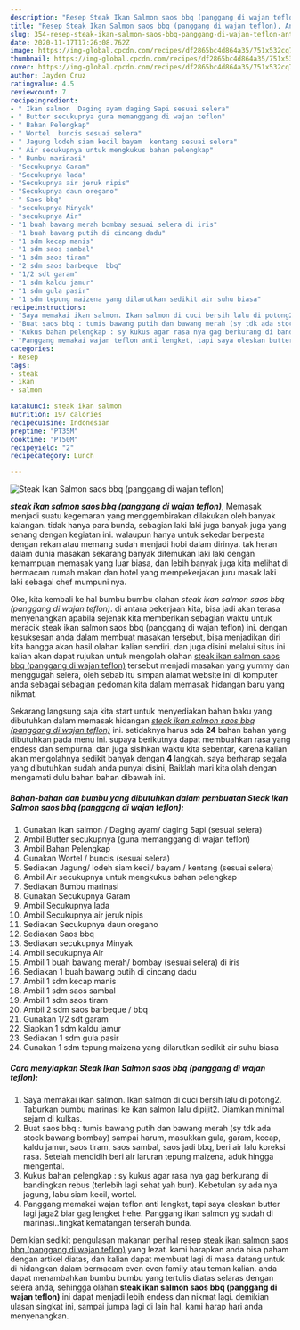 ```yaml
---
description: "Resep Steak Ikan Salmon saos bbq (panggang di wajan teflon), Anti Gagal"
title: "Resep Steak Ikan Salmon saos bbq (panggang di wajan teflon), Anti Gagal"
slug: 354-resep-steak-ikan-salmon-saos-bbq-panggang-di-wajan-teflon-anti-gagal
date: 2020-11-17T17:26:08.762Z
image: https://img-global.cpcdn.com/recipes/df2865bc4d864a35/751x532cq70/steak-ikan-salmon-saos-bbq-panggang-di-wajan-teflon-foto-resep-utama.jpg
thumbnail: https://img-global.cpcdn.com/recipes/df2865bc4d864a35/751x532cq70/steak-ikan-salmon-saos-bbq-panggang-di-wajan-teflon-foto-resep-utama.jpg
cover: https://img-global.cpcdn.com/recipes/df2865bc4d864a35/751x532cq70/steak-ikan-salmon-saos-bbq-panggang-di-wajan-teflon-foto-resep-utama.jpg
author: Jayden Cruz
ratingvalue: 4.5
reviewcount: 7
recipeingredient:
- " Ikan salmon  Daging ayam daging Sapi sesuai selera"
- " Butter secukupnya guna memanggang di wajan teflon"
- " Bahan Pelengkap"
- " Wortel  buncis sesuai selera"
- " Jagung lodeh siam kecil bayam  kentang sesuai selera"
- " Air secukupnya untuk mengkukus bahan pelengkap"
- " Bumbu marinasi"
- "Secukupnya Garam"
- "Secukupnya lada"
- "Secukupnya air jeruk nipis"
- "Secukupnya daun oregano"
- " Saos bbq"
- "secukupnya Minyak"
- "secukupnya Air"
- "1 buah bawang merah bombay sesuai selera di iris"
- "1 buah bawang putih di cincang dadu"
- "1 sdm kecap manis"
- "1 sdm saos sambal"
- "1 sdm saos tiram"
- "2 sdm saos barbeque  bbq"
- "1/2 sdt garam"
- "1 sdm kaldu jamur"
- "1 sdm gula pasir"
- "1 sdm tepung maizena yang dilarutkan sedikit air suhu biasa"
recipeinstructions:
- "Saya memakai ikan salmon. Ikan salmon di cuci bersih lalu di potong2. Taburkan bumbu marinasi ke ikan salmon lalu dipijit2. Diamkan minimal sejam di kulkas."
- "Buat saos bbq : tumis bawang putih dan bawang merah (sy tdk ada stock bawang bombay) sampai harum, masukkan gula, garam, kecap, kaldu jamur, saos tiram, saos sambal, saos jadi bbq, beri air lalu koreksi rasa. Setelah mendidih beri air laruran tepung maizena, aduk hingga mengental."
- "Kukus bahan pelengkap : sy kukus agar rasa nya gag berkurang di bandingkan rebus (terlebih lagi sehat yah bun). Kebetulan sy ada nya jagung, labu siam kecil, wortel."
- "Panggang memakai wajan teflon anti lengket, tapi saya oleskan butter lagi jaga2 biar gag lengket hehe. Panggang ikan salmon yg sudah di marinasi..tingkat kematangan terserah bunda."
categories:
- Resep
tags:
- steak
- ikan
- salmon

katakunci: steak ikan salmon 
nutrition: 197 calories
recipecuisine: Indonesian
preptime: "PT35M"
cooktime: "PT50M"
recipeyield: "2"
recipecategory: Lunch

---
```



![Steak Ikan Salmon saos bbq (panggang di wajan teflon)](https://img-global.cpcdn.com/recipes/df2865bc4d864a35/751x532cq70/steak-ikan-salmon-saos-bbq-panggang-di-wajan-teflon-foto-resep-utama.jpg)

<b><i>steak ikan salmon saos bbq (panggang di wajan teflon)</i></b>, Memasak menjadi suatu kegemaran yang menggembirakan dilakukan oleh banyak kalangan. tidak hanya para bunda, sebagian laki laki juga banyak juga yang senang dengan kegiatan ini. walaupun hanya untuk sekedar berpesta dengan rekan atau memang sudah menjadi hobi dalam dirinya. tak heran dalam dunia masakan sekarang banyak ditemukan laki laki dengan kemampuan memasak yang luar biasa, dan lebih banyak juga kita melihat di bermacam rumah makan dan hotel yang mempekerjakan juru masak laki laki sebagai chef mumpuni nya.



Oke, kita kembali ke hal bumbu bumbu olahan <i>steak ikan salmon saos bbq (panggang di wajan teflon)</i>. di antara pekerjaan kita, bisa jadi akan terasa menyenangkan apabila sejenak kita memberikan sebagian waktu untuk meracik steak ikan salmon saos bbq (panggang di wajan teflon) ini. dengan kesuksesan anda dalam membuat masakan tersebut, bisa menjadikan diri kita bangga akan hasil olahan kalian sendiri. dan juga disini melalui situs ini kalian akan dapat rujukan untuk mengolah olahan <u>steak ikan salmon saos bbq (panggang di wajan teflon)</u> tersebut menjadi masakan yang yummy dan menggugah selera, oleh sebab itu simpan alamat website ini di komputer anda sebagai sebagian pedoman kita dalam memasak hidangan baru yang nikmat.


Sekarang langsung saja kita start untuk menyediakan bahan baku yang dibutuhkan dalam memasak hidangan <u><i>steak ikan salmon saos bbq (panggang di wajan teflon)</i></u> ini. setidaknya harus ada <b>24</b> bahan bahan yang dibutuhkan pada menu ini. supaya berikutnya dapat membuahkan rasa yang endess dan sempurna. dan juga sisihkan waktu kita sebentar, karena kalian akan mengolahnya sedikit banyak dengan <b>4</b> langkah. saya berharap segala yang dibutuhkan sudah anda punyai disini, Baiklah mari kita olah dengan mengamati dulu bahan bahan dibawah ini.

<!--inarticleads1-->

##### Bahan-bahan dan bumbu yang dibutuhkan dalam pembuatan Steak Ikan Salmon saos bbq (panggang di wajan teflon):

1. Gunakan  Ikan salmon / Daging ayam/ daging Sapi (sesuai selera)
1. Ambil  Butter secukupnya (guna memanggang di wajan teflon)
1. Ambil  Bahan Pelengkap
1. Gunakan  Wortel / buncis (sesuai selera)
1. Sediakan  Jagung/ lodeh siam kecil/ bayam / kentang (sesuai selera)
1. Ambil  Air secukupnya untuk mengkukus bahan pelengkap
1. Sediakan  Bumbu marinasi
1. Gunakan Secukupnya Garam
1. Ambil Secukupnya lada
1. Ambil Secukupnya air jeruk nipis
1. Sediakan Secukupnya daun oregano
1. Sediakan  Saos bbq
1. Sediakan secukupnya Minyak
1. Ambil secukupnya Air
1. Ambil 1 buah bawang merah/ bombay (sesuai selera) di iris
1. Sediakan 1 buah bawang putih di cincang dadu
1. Ambil 1 sdm kecap manis
1. Ambil 1 sdm saos sambal
1. Ambil 1 sdm saos tiram
1. Ambil 2 sdm saos barbeque / bbq
1. Gunakan 1/2 sdt garam
1. Siapkan 1 sdm kaldu jamur
1. Sediakan 1 sdm gula pasir
1. Gunakan 1 sdm tepung maizena yang dilarutkan sedikit air suhu biasa




<!--inarticleads2-->

##### Cara menyiapkan Steak Ikan Salmon saos bbq (panggang di wajan teflon):

1. Saya memakai ikan salmon. Ikan salmon di cuci bersih lalu di potong2. Taburkan bumbu marinasi ke ikan salmon lalu dipijit2. Diamkan minimal sejam di kulkas.
1. Buat saos bbq : tumis bawang putih dan bawang merah (sy tdk ada stock bawang bombay) sampai harum, masukkan gula, garam, kecap, kaldu jamur, saos tiram, saos sambal, saos jadi bbq, beri air lalu koreksi rasa. Setelah mendidih beri air laruran tepung maizena, aduk hingga mengental.
1. Kukus bahan pelengkap : sy kukus agar rasa nya gag berkurang di bandingkan rebus (terlebih lagi sehat yah bun). Kebetulan sy ada nya jagung, labu siam kecil, wortel.
1. Panggang memakai wajan teflon anti lengket, tapi saya oleskan butter lagi jaga2 biar gag lengket hehe. Panggang ikan salmon yg sudah di marinasi..tingkat kematangan terserah bunda.




Demikian sedikit pengulasan makanan perihal resep <u>steak ikan salmon saos bbq (panggang di wajan teflon)</u> yang lezat. kami harapkan anda bisa paham dengan artikel diatas, dan kalian dapat membuat lagi di masa datang untuk di hidangkan dalam bermacam even even family atau teman kalian. anda dapat menambahkan bumbu bumbu yang tertulis diatas selaras dengan selera anda, sehingga olahan <b>steak ikan salmon saos bbq (panggang di wajan teflon)</b> ini dapat menjadi lebih endess dan nikmat lagi. demikian ulasan singkat ini, sampai jumpa lagi di lain hal. kami harap hari anda menyenangkan.
